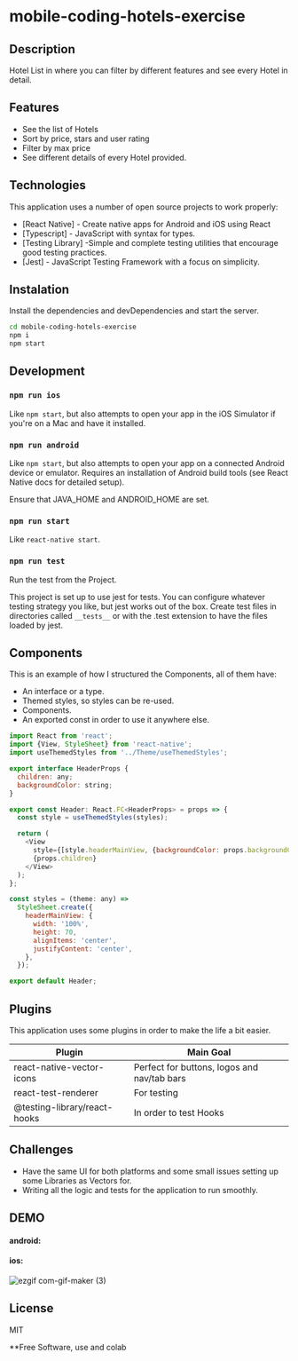 # mobile-coding-hotels-exercise

## Description
Hotel List in where you can filter by different features and see every Hotel in detail.

## Features

- See the list of Hotels
- Sort by price, stars and user rating
- Filter by max price
- See different details of every Hotel provided.

## Technologies

This application uses a number of open source projects to work properly:

- [React Native] - Create native apps for Android and iOS using React
- [Typescript] - JavaScript with syntax for types.
- [Testing Library] -Simple and complete testing utilities that encourage good testing practices.
- [Jest] - JavaScript Testing Framework with a focus on simplicity.

## Instalation

Install the dependencies and devDependencies and start the server.

```sh
cd mobile-coding-hotels-exercise
npm i
npm start
```


## Development

### `npm run ios`

Like ```npm start```, but also attempts to open your app in the iOS Simulator if you're on a Mac and have it installed.

### `npm run android`

Like ```npm start```, but also attempts to open your app on a connected Android device or emulator. Requires an installation of Android build tools (see React Native docs for detailed setup).

Ensure that JAVA_HOME and ANDROID_HOME are set.

### `npm run start`

Like ```react-native start```.

### `npm run test`

Run the test from the Project.

This project is set up to use jest for tests. You can configure whatever testing strategy you like, but jest works out of the box. Create test files in directories called ```__tests__``` or with the .test extension to have the files loaded by jest.
## Components

This is an example of how I structured the Components, all of them have:

- An interface or a type.
- Themed styles, so styles can be re-used.
- Components.
- An exported const in order to use it anywhere else.

```js
import React from 'react';
import {View, StyleSheet} from 'react-native';
import useThemedStyles from '../Theme/useThemedStyles';

export interface HeaderProps {
  children: any;
  backgroundColor: string;
}

export const Header: React.FC<HeaderProps> = props => {
  const style = useThemedStyles(styles);

  return (
    <View
      style={[style.headerMainView, {backgroundColor: props.backgroundColor}]}>
      {props.children}
    </View>
  );
};

const styles = (theme: any) =>
  StyleSheet.create({
    headerMainView: {
      width: '100%',
      height: 70,
      alignItems: 'center',
      justifyContent: 'center',
    },
  });

export default Header;

```

## Plugins

This application uses some plugins in order to make the life a bit easier.

| Plugin          | Main Goal                                                  |
| --------------- | ---------------------------------------------------------- |
| react-native-vector-icons | Perfect for buttons, logos and nav/tab bars |
| react-test-renderer | For testing |
| @testing-library/react-hooks | In order to test Hooks |

## Challenges

- Have the same UI for both platforms and some small issues setting up some Libraries as Vectors for.
- Writing all the logic and tests for the application to run smoothly.

## DEMO

#### android:


#### ios:
![ezgif com-gif-maker (3)](https://user-images.githubusercontent.com/15955125/144050293-6408a246-99fd-4c69-9c3d-2520b3a6e4ba.gif)


## License

MIT

**Free Software, use and colab
